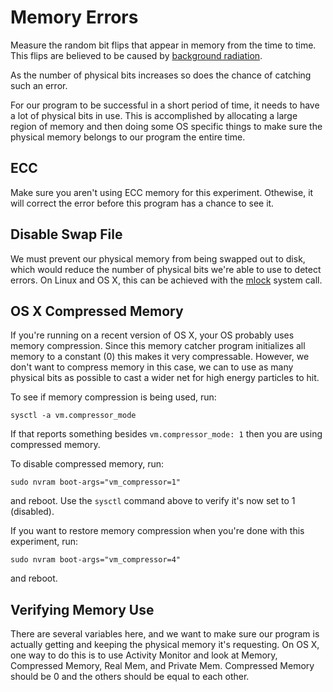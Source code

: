 # Memory Errors
Measure the random bit flips that appear in memory from the time to time.
This flips are believed to be caused by [background radiation](https://en.wikipedia.org/wiki/ECC_memory#Problem_background). 

As the number of physical bits increases so does the chance of catching such
an error.

For our program to be successful in a short period of time, it needs to have a
lot of physical bits in use. This is accomplished by allocating a large region of
memory and then doing some OS specific things to make sure the physical memory
belongs to our program the entire time.

## ECC
Make sure you aren't using ECC memory for this experiment. Othewise, it will correct the error
before this program has a chance to see it.

## Disable Swap File
We must prevent our physical memory from being swapped out to disk, which would reduce the
number of physical bits we're able to use to detect errors. On
Linux and OS X, this can be achieved with the [mlock](http://linux.die.net/man/2/mlock)
system call.

## OS X Compressed Memory
If you're running on a recent version of OS X, your OS probably uses memory compression. Since
this memory catcher program initializes all memory to a constant (0) this makes it very
compressable. However, we don't want to compress memory in this case, we can to use as
many physical bits as possible to cast a wider net for high energy particles to hit.

To see if memory compression is being used, run:

    sysctl -a vm.compressor_mode

If that reports something besides `vm.compressor_mode: 1` then you are using compressed memory.

To disable compressed memory, run:

    sudo nvram boot-args="vm_compressor=1"

and reboot. Use the `sysctl` command above to verify it's now set to 1 (disabled).

If you want to restore memory compression when you're done with this experiment, run:

    sudo nvram boot-args="vm_compressor=4"

and reboot.

## Verifying Memory Use
There are several variables here, and we want to make sure our program is actually getting and
keeping the physical memory it's requesting. On OS X, one way to do this is to use
Activity Monitor and look at Memory, Compressed Memory, Real Mem, and Private Mem. Compressed
Memory should be 0 and the others should be equal to each other.
